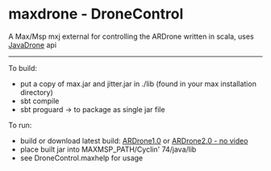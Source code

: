 maxdrone - DroneControl
========

A Max/Msp mxj external for controlling the ARDrone written in scala, uses [JavaDrone](http://code.google.com/p/javadrone/) api

-------

To build:

  * put a copy of max.jar and jitter.jar in ./lib (found in your max installation directory)
  * sbt compile
  * sbt proguard -> to package as single jar file

To run:

  * build or download latest build: [ARDrone1.0](https://github.com/downloads/fishuyo/max-ardrone/DroneControlv0.3.zip) or [ARDrone2.0 - no video](https://github.com/downloads/fishuyo/max-ardrone/DroneControlv0.3.2.zip)
  * place built jar into MAXMSP_PATH/Cyclin' 74/java/lib 
  * see DroneControl.maxhelp for usage
